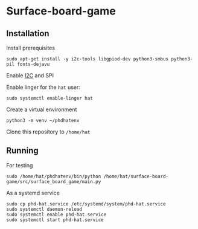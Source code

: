 # Surface-board-game

## Installation

Install prerequisites

```
sudo apt-get install -y i2c-tools libgpiod-dev python3-smbus python3-pil fonts-dejavu
```

Enable [I2C](https://learn.adafruit.com/adafruits-raspberry-pi-lesson-4-gpio-setup/configuring-i2c) and SPI

Enable linger for the `hat` user:

```
sudo systemctl enable-linger hat
```

Create a virtual environment

```
python3 -m venv ~/phdhatenv
```

Clone this repository to `/home/hat`

## Running

For testing

```
sudo /home/hat/phdhatenv/bin/python /home/hat/surface-board-game/src/surface_board_game/main.py
```

As a systemd service

```
sudo cp phd-hat.service /etc/systemd/system/phd-hat.service
sudo systemctl daemon-reload
sudo systemctl enable phd-hat.service
sudo systemctl start phd-hat.service
```